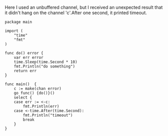 Here I used an unbuffered channel, but I received an unexpected result that it didn't hang on the channel 'c'.After one second, it printed timeout.
```
package main

import (
	"time"
	"fmt"
)

func do() error {
	var err error
	time.Sleep(time.Second * 10)
	fmt.Println("do something")
	return err
}

func main()  {
	c := make(chan error)
	go func() {do()}()
	select {
	case err := <-c:
		fmt.Println(err)
	case <-time.After(time.Second):
		fmt.Println("timeout")
		break
	}
}
```
